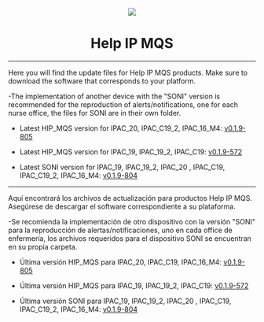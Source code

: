 <p align="center">
  <img src="https://surix.net/images/logo-scrolled.png" />
</p>

# <h1 align="center">Help IP MQS</h1>

---

Here you will find the update files for Help IP MQS products. Make sure to download the software that corresponds to your platform.

-The implementation of another device with the "SONI" version is recommended for the reproduction of alerts/notifications, one for each nurse office, the files for SONI are in their own folder.

- Latest HIP_MQS version for IPAC_20, IPAC_C19_2, IPAC_16_M4: [v0.1.9-805](https://github.com/surixArg/help_ip/tree/main/HIP_MQS/v0.1.9-805)

- Latest HIP_MQS version for IPAC_19, IPAC_19_2, IPAC_C19: [v0.1.9-572](https://github.com/surixArg/help_ip/tree/main/HIP_MQS/v0.1.9-572)

- Latest SONI version for IPAC_19, IPAC_19_2, IPAC_20 , IPAC_C19, IPAC_C19_2, IPAC_16_M4: [v0.1.9-804](https://github.com/surixArg/help_ip/tree/main/HIP_MQS/v0.1.9-805/v0.1.9-804_SONI)

---

Aquí encontrará los archivos de actualización para productos Help IP MQS. Asegúrese de descargar el software correspondiente a su plataforma.

-Se recomienda la implementación de otro dispositivo con la versión "SONI" para la reproducción de alertas/notificaciones, uno en cada office de enfermería, los archivos requeridos para el dispositivo SONI se encuentran en su propia carpeta.

- Última versión HIP_MQS para IPAC_20, IPAC_C19, IPAC_16_M4: [v0.1.9-805](https://github.com/surixArg/help_ip/tree/main/HIP_MQS/v0.1.9-805)

- Última versión HIP_MQS para IPAC_19, IPAC_19_2, IPAC_C19: [v0.1.9-572](https://github.com/surixArg/help_ip/tree/main/HIP_MQS/v0.1.9-572)

- Última versión SONI para IPAC_19, IPAC_19_2, IPAC_20 , IPAC_C19, IPAC_C19_2, IPAC_16_M4: [v0.1.9-804](https://github.com/surixArg/help_ip/tree/main/HIP_MQS/v0.1.9-805/v0.1.9-804_SONI)
